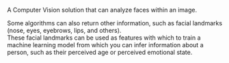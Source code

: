 A Computer Vision solution that can analyze faces within an image.

Some algorithms can also return other information, such as facial landmarks (nose, eyes, eyebrows, lips, and others).  
These facial landmarks can be used as features with which to train a machine learning model from which you can infer information about a person, such as their perceived age or perceived emotional state.